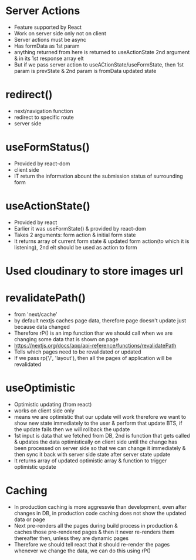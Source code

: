 # Server Actions

- Feature supported by React
- Work on server side only not on client
- Server actions must be async
- Has formData as 1st param
- anything returned from here is returned to useActionState 2nd argument & in its 1st response array elt
- But if we pass server action to useACtionState/useFormState, then 1st param is prevState & 2nd param is fromData updated state

# redirect()

- next/navigation function
- redirect to specific route
- server side

# useFormStatus()

- Provided by react-dom
- client side
- IT return the information abount the submission status of surrounding form

# useActionState()

- Provided by react
- Earlier it was useFormState() & provided by react-dom
- Takes 2 arguments: form action & initial form state
- It returns array of current form state & updated form action(to which it is listening), 2nd elt should be used as action to form

# Used cloudinary to store images url

# revalidatePath()

- from 'next/cache'
- by default nextjs caches page data, therefore page doesn't update just because data changed
- Therefore rP() is an imp function thar we should call when we are changing some data that is shown on page
- https://nextjs.org/docs/app/api-reference/functions/revalidatePath
- Tells which pages need to be revalidated or updated
- If we pass rp('/', 'layout'), then all the pages of application will be revalidated

# useOptimistic

- Optimistic updating (from react)
- works on client side only
- means we are optimistic that our update will work therefore we want to show new state immediately to the user & perform that update BTS, if the update fails then we will rollback the update
- 1st input is data that we fetched from DB, 2nd is function that gets called & updates the data optimistically on client side until the change has been processed on server side so that we can change it immediately & then sync it back with server side state after server state update
- It returns array of updated optimistic array & function to trigger optimistic update

# Caching

- In production caching is more aggressvie than development, even after changes in DB, in production code caching does not show the updated data or page
- Next pre-renders all the pages during build process in production & caches those pre-rendered pages & then it never re-renders them thereafter then, unless they are dynamic pages
- Therefore we should tell react that it should re-render the pages whenever we change the data, we can do this using rP()
